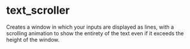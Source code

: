 # text_scroller

Creates a window in which your inputs are displayed as lines, with a scrolling animation to show the entirety of the text even if it exceeds the height of the window.